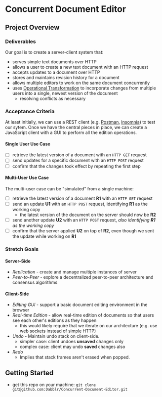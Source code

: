 # Concurrent Document Editor
## Project Overview
### Deliverables
Our goal is to create a server-client system that:
* serves simple text documents over HTTP
* allows a user to create a new text document with an HTTP request
* accepts updates to a document over HTTP
* stores and maintains revision history for a document
* allows multiple editors to work on the same document concurrently
* uses [Operational Transformation](https://en.wikipedia.org/wiki/Operational_transformation) to incorporate changes from multiple users into a single, newest version of the document
    * resolving conflicts as necessary

### Acceptance Criteria
At least initially, we can use a REST client (e.g. [Postman](https://www.getpostman.com/), [Insomnia](https://insomnia.rest/)) to test our sytem. Once we have the central pieces in place, we can create a JavaScript client with a GUI to perform all the edition operations.

#### Single User Use Case
- [ ] retrieve the latest version of a document with an `HTTP GET` request
- [ ] send updates for a specific document with an `HTTP POST` request
- [ ] confirm that the changes took effect by repeating the first step

#### Multi-User Use Case
The multi-user case can be "simulated" from a single machine:
- [ ] retrieve the latest version of a document **R1** with an `HTTP GET` request
- [ ] send an update **U1** with an `HTTP POST` request, identifying **R1** as the working copy
    - the latest version of the document on the server should now be **R2**
- [ ] send another update **U2** with an `HTTP POST` request, *also identifying **R1** as the working copy*
- [ ] confirm that the server applied **U2** on top of **R2**, even though we sent the update while working on **R1**

### Stretch Goals
#### Server-Side
* *Replication* - create and manage multiple instances of server
* *Peer-to-Peer* - explore a decentralized peer-to-peer architecture and consensus algorithms

#### Client-Side
* *Editing GUI* - support a basic document editing environment in the browser
* *Real-time Edition* - allow real-time edition of documents so that users see each other's editions as they happen
  * this would likely require that we iterate on our architecture (e.g. use web sockets instead of simple HTTP)
* *Undo* - Maintain undo stack on client-side.
  * simpler case: client undoes **unsaved** changes only
  * complex case: client may undo **saved** changes also
* *Redo*
  * Implies that stack frames aren't erased when popped.

## Getting Started
* get this repo on your machine: `git clone git@github.com:Dabblr/Concurrent-Document-Editor.git`
